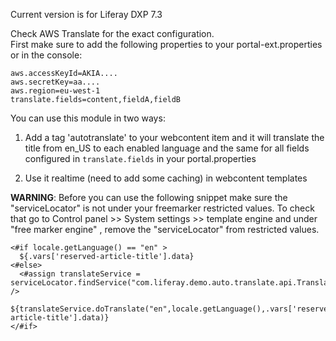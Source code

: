 Current version is for Liferay DXP 7.3

Check AWS Translate for the exact configuration.  
First make sure to add the following properties to your portal-ext.properties or in the console:

```
aws.accessKeyId=AKIA....
aws.secretKey=aa....
aws.region=eu-west-1
translate.fields=content,fieldA,fieldB
```


You can use this module in two ways:

1. Add a tag 'autotranslate' to your webcontent item and it will translate the title from en_US to each enabled language
and the same for all fields configured in `translate.fields` in your portal.properties


2. Use it realtime (need to add some caching) in webcontent templates

**WARNING**: Before you can use the following snippet make sure the "serviceLocator" is not under your freemarker restricted values. To check that go to Control panel >> System settings >> template engine and under "free marker engine" , remove the "serviceLocator" from restricted values.

```
<#if locale.getLanguage() == "en" >
  ${.vars['reserved-article-title'].data}
<#else>
  <#assign translateService = serviceLocator.findService("com.liferay.demo.auto.translate.api.TranslateService") /> 
  ${translateService.doTranslate("en",locale.getLanguage(),.vars['reserved-article-title'].data)} 
</#if>
```